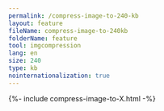 ```yaml
---
permalink: /compress-image-to-240-kb
layout: feature
fileName: compress-image-to-240kb
folderName: feature
tool: imgcompression
lang: en
size: 240
type: kb
nointernationalization: true
---
```

{%- include compress-image-to-X.html -%}
      
